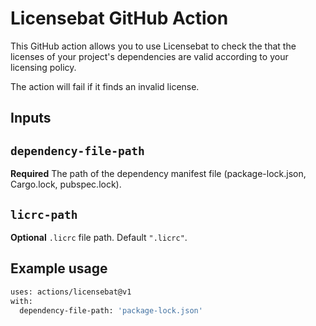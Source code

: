 # Licensebat GitHub Action

This GitHub action allows you to use Licensebat to check the that the licenses of your project's dependencies are valid according to your licensing policy.

The action will fail if it finds an invalid license.

## Inputs

## `dependency-file-path`

**Required** The path of the dependency manifest file (package-lock.json, Cargo.lock, pubspec.lock).

## `licrc-path`

**Optional** `.licrc` file path.  Default `".licrc"`.

## Example usage

```bash
uses: actions/licensebat@v1
with:
  dependency-file-path: 'package-lock.json'
```
